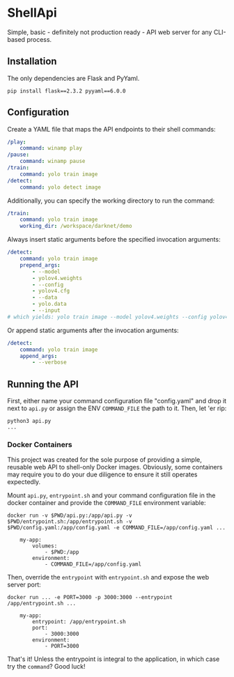 # ShellApi

Simple, basic - definitely not production ready - API web server for any CLI-based process.

## Installation

The only dependencies are Flask and PyYaml. 

```shell
pip install flask==2.3.2 pyyaml==6.0.0
```

## Configuration

Create a YAML file that maps the API endpoints to their shell commands:

```yaml
/play:
    command: winamp play
/pause:
    command: winamp pause
/train:
    command: yolo train image
/detect:
    command: yolo detect image
```

Additionally, you can specify the working directory to run the command:

```yaml
/train:
    command: yolo train image
    working_dir: /workspace/darknet/demo
```

Always insert static arguments before the specified invocation arguments:

```yaml
/detect:
    command: yolo train image
    prepend_args:
        - --model
        - yolov4.weights
        - --config
        - yolov4.cfg
        - --data
        - yolo.data
        - --input
# which yields: yolo train image --model yolov4.weights --config yolov4.cfg --data yolo.data --input $args
```

Or append static arguments after the invocation arguments:

```yaml
/detect:
    command: yolo train image
    append_args:
        - --verbose
```

## Running the API

First, either name your command configuration file "config.yaml" and drop it next to `api.py` or assign the ENV `COMMAND_FILE` the path to it. Then, let 'er rip:

```
python3 api.py
...
```

### Docker Containers

This project was created for the sole purpose of providing a simple, reusable web API to shell-only Docker images. Obviously, some containers may require you to do your due diligence to ensure it still operates expectedly.

Mount `api.py`, `entrypoint.sh` and your command configuration file in the docker container and provide the `COMMAND_FILE` environment variable:

```shell
docker run -v $PWD/api.py:/app/api.py -v $PWD/entrypoint.sh:/app/entrypoint.sh -v $PWD/config.yaml:/app/config.yaml -e COMMAND_FILE=/app/config.yaml ...
```

```docker-compose
    my-app:
        volumes:
            - $PWD:/app
        environment:
            - COMMAND_FILE=/app/config.yaml
```

Then, override the `entrypoint` with `entrypoint.sh` and expose the web server port:

```shell
docker run ... -e PORT=3000 -p 3000:3000 --entrypoint /app/entrypoint.sh ...
```

```docker-compose
    my-app:
        entrypoint: /app/entrypoint.sh
        port:
            - 3000:3000
        environment:
            - PORT=3000
```

That's it! Unless the entrypoint is integral to the application, in which case try the `command`? Good luck!
